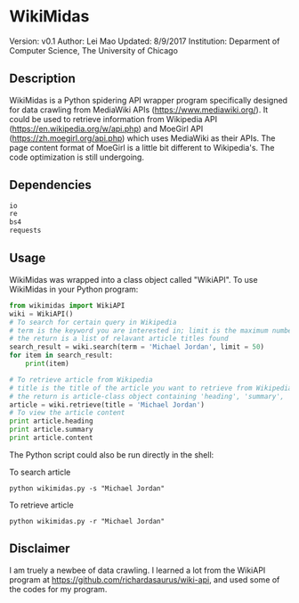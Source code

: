 # WikiMidas

Version: v0.1
Author: Lei Mao
Updated: 8/9/2017
Institution: Deparment of Computer Science, The University of Chicago

## Description

WikiMidas is a Python spidering API wrapper program specifically designed for data crawling from MediaWiki APIs (https://www.mediawiki.org/). It could be used to retrieve information from Wikipedia API (https://en.wikipedia.org/w/api.php) and MoeGirl API (https://zh.moegirl.org/api.php) which uses MediaWiki as their APIs. The page content format of MoeGirl is a little bit different to Wikipedia's. The code optimization is still undergoing.

## Dependencies

```python
io
re
bs4
requests
```

## Usage

WikiMidas was wrapped into a class object called "WikiAPI". To use WikiMidas in your Python program:

```python
from wikimidas import WikiAPI
wiki = WikiAPI()
# To search for certain query in Wikipedia
# term is the keyword you are interested in; limit is the maximum number of returns
# the return is a list of relavant article titles found
search_result = wiki.search(term = 'Michael Jordan', limit = 50)
for item in search_result:
    print(item)

# To retrieve article from Wikipedia
# title is the title of the article you want to retrieve from Wikipedia
# the return is article-class object containing 'heading', 'summary', 'content', 'image', 'references' and 'url'
article = wiki.retrieve(title = 'Michael Jordan')
# To view the article content
print article.heading
print article.summary
print article.content
```

The Python script could also be run directly in the shell:

To search article
```shell
python wikimidas.py -s "Michael Jordan"
```

To retrieve article
```shell
python wikimidas.py -r "Michael Jordan"
```

## Disclaimer

I am truely a newbee of data crawling. I learned a lot from the WikiAPI program at https://github.com/richardasaurus/wiki-api, and used some of the codes for my program.
